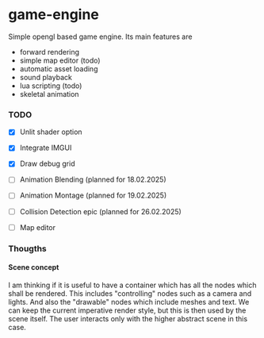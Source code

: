 # game-engine

Simple opengl based game engine. 
Its main features are 
- forward rendering
- simple map editor (todo)
- automatic asset loading
- sound playback
- lua scripting (todo)
- skeletal animation


### TODO

- [x] Unlit shader option
- [x] Integrate IMGUI
- [x] Draw debug grid
- [ ] Animation Blending (planned for 18.02.2025)
- [ ] Animation Montage (planned for 19.02.2025)
- [ ] Collision Detection epic (planned for 26.02.2025)





- [ ] Map editor

 


### Thougths

#### Scene concept
I am thinking if it is useful to have a container which has all the nodes which 
shall be rendered. 
This includes "controlling" nodes such as a camera and lights. And also the
"drawable" nodes which include meshes and text. 
We can keep the current imperative render style, but this is then used by the scene itself. 
The user interacts only with the higher abstract scene in this case. 





